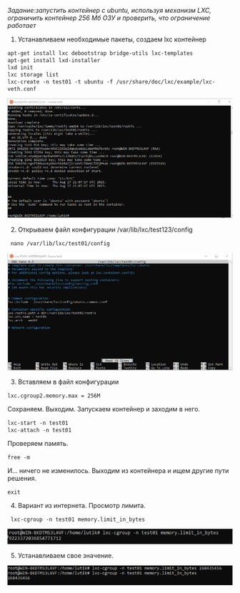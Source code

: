 *Задание:запустить контейнер с ubuntu, используя механизм LXC, ограничить контейнер 256 Мб ОЗУ и проверить, что ограничение работает*
1. Устанавливаем необходимые пакеты, создаем lxc контейнер
```
apt-get install lxc debootstrap bridge-utils lxc-templates
apt-get install lxd-installer
lxd init
lxc storage list
lxc-create -n test01 -t ubuntu -f /usr/share/doc/lxc/example/lxc-veth.conf
```
![](/hw2/img/1.png)

2. Открываем файл конфигурации  /var/lib/lxc/test123/config
```
 nano /var/lib/lxc/test01/config
```
![](/hw2/img/2.png)

3. Вставляем в файл конфигурации
```
lxc.cgroup2.memory.max = 256M
```
Сохраняем. Выходим. Запускаем контейнер и заходим в него.
```
lxc-start -n test01 
lxc-attach -n test01 
```
Проверяем память.
```
free -m 
```
И... ничего не изменилось. Выходим из контейнера и ищем другие пути решения.
```
exit 
```
4. Вариант из интернета. Просмотр лимита.
```
 lxc-cgroup -n test01 memory.limit_in_bytes
```
![](/hw2/img/4.png)

5. Устанавливаем свое значение.
  
![](/hw2/img/3.png)